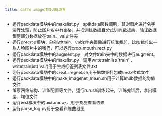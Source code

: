 ```yaml
---
title: caffe image项目训练流程 
---
```

-	运行packdata模块中的makelist.py：spiltdata函数调用，其对图片进行名字进行处理，防止图片名中有空格，并把训练数据且分成训练数据集、验证数据集两部分数据放在train、val文件夹
-	运行precrop模块，分别对train、val文件夹图像进行标准裁剪，比如裁剪出一张人脸图片中的嘴巴，可以运行crop_mouth_rect.py
-	运行packdata模块中的augment.py，对文件train夹中的数据进行augment。
-	运行packdata模块中的makelist.py：调用writetrainlist('train')、writetrainlist('val')用于生成标签列表文件.txt	
-	运行packdata模块中的creat_imgnet.sh用于把数据打包成lmdb格式文件
-	运行packdata模块中的make_imagenet_mean.sh用于计算lmdb数据的均值文件
-	编写网络结构、训练配置等文件，运行run.sh训练起来，训练完毕后，拿出模型、均值文件
-	运行test模块中的testone.py，用于预测查看结果
-	运行parse_log.py用于查看训练曲线图

